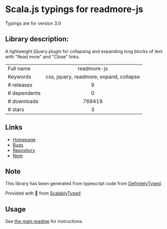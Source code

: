 
# Scala.js typings for readmore-js

Typings are for version 3.0

## Library description:
A lightweight jQuery plugin for collapsing and expanding long blocks of text with "Read more" and "Close" links.

|                    |                 |
| ------------------ | :-------------: |
| Full name          | readmore-js |
| Keywords           | css, jquery, readmore, expand, collapse |
| # releases         | 9 |
| # dependents       | 0 |
| # downloads        | 769419 |
| # stars            | 3 |

## Links
- [Homepage](https://github.com/jedfoster/Readmore.js)
- [Bugs](https://github.com/jedfoster/Readmore.js/issues)
- [Repository](https://github.com/jedfoster/Readmore.js)
- [Npm](https://www.npmjs.com/package/readmore-js)
    


## Note
This library has been generated from typescript code from [DefinitelyTyped](https://definitelytyped.org).

Provided with :purple_heart: from [ScalablyTyped](https://github.com/oyvindberg/ScalablyTyped)

## Usage
See [the main readme](../../readme.md) for instructions.


